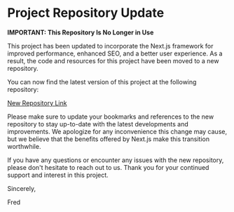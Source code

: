 # Project Repository Update

**IMPORTANT: This Repository Is No Longer in Use**

This project has been updated to incorporate the Next.js framework for improved performance, enhanced SEO, and a better user experience. As a result, the code and resources for this project have been moved to a new repository.

You can now find the latest version of this project at the following repository:

[New Repository Link](https://github.com/fred-gutierrez/eka-facebook-api-next)

Please make sure to update your bookmarks and references to the new repository to stay up-to-date with the latest developments and improvements. We apologize for any inconvenience this change may cause, but we believe that the benefits offered by Next.js make this transition worthwhile.

If you have any questions or encounter any issues with the new repository, please don't hesitate to reach out to us. Thank you for your continued support and interest in this project.

Sincerely,

Fred

